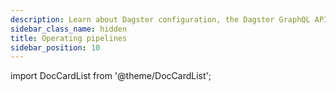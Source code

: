 ```yaml
---
description: Learn about Dagster configuration, the Dagster GraphQL API and client, concurrency best practices, the Dagster UI and user settings, and run executors.
sidebar_class_name: hidden
title: Operating pipelines
sidebar_position: 10
---
```


import DocCardList from '@theme/DocCardList';

<DocCardList />
